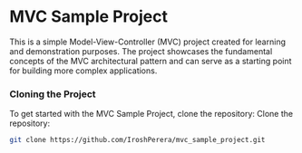 # MVC Sample Project

This is a simple Model-View-Controller (MVC) project created for learning and demonstration purposes. The project showcases the fundamental concepts of the MVC architectural pattern and can serve as a starting point for building more complex applications.

### Cloning the Project

To get started with the MVC Sample Project, clone the repository:
Clone the repository:

   ```bash
   git clone https://github.com/IroshPerera/mvc_sample_project.git
